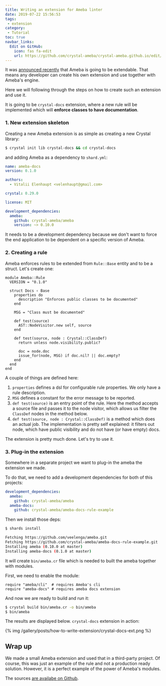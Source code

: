 ```yaml
---
title: Writing an extension for Ameba linter
date: 2019-07-22 15:56:53
tags:
 - extension
category:
 - Tutorial
toc: true
navbar_links:
  Edit on GitHub:
    icon: fas fa-edit
    url: https://github.com/crystal-ameba/crystal-ameba.github.io/edit/site/source/_posts/how-to-write-extension.md
---
```


It was [announced recently](https://github.com/crystal-ameba/ameba/pull/112) that Ameba
is going to be extendable.
That means any developer can create his own extension and use together
with Ameba's engine.

Here we will following through the steps on how to create such an extension and use it.

It is going to be `crystal-docs` extension, where a new rule will be implemented
which will **enforce classes to have documentation**.

### 1. New extension skeleton

Creating a new Ameba extension is as simple as creating a new Crystal library:

```sh
$ crystal init lib crystal-docs && cd crystal-docs
```

and adding Ameba as a dependency to `shard.yml`:

```yml shard.yml
name: ameba-docs
version: 0.1.0

authors:
  - Vitalii Elenhaupt <velenhaupt@gmail.com>

crystal: 0.29.0

license: MIT

development_dependencies:
  ameba:
    github: crystal-ameba/ameba
    version: ~> 0.10.0
```

It needs to be a development dependency because we don't want to force
the end application to be dependent on a specific version of Ameba.

### 2. Creating a rule

Ameba enforces rules to be extended from `Rule::Base` entity and to be a struct.
Let's create one:

```crystal src/ameba-docs.cr
module Ameba::Rule
  VERSION = "0.1.0"

  struct Docs ‹ Base
    properties do
      description "Enforces public classes to be documented"
    end

    MSG = "Class must be documented"

    def test(source)
      AST::NodeVisitor.new self, source
    end

    def test(source, node : Crystal::ClassDef)
      return unless node.visibility.public?

      doc = node.doc
      issue_for(node, MSG) if doc.nil? || doc.empty?
    end
  end
end
```

A couple of things are defined here:

1. `properties` defines a dsl for configurable rule properties. We only have a rule description.
2. `MSG` defines a constant for the error message to be reported.
3. `def test(source)` is an entry point of the rule. Here the method accepts a source file and
passes it to the node visitor, which allows us filter the `ClassDef` nodes in the method below.
4. `def test(source, node : Crystal::ClassDef)` is a method which does an actual job. The implementation is pretty self explained: it filters out node, which have public visibility and do not have (or have empty) docs.

The extension is pretty much done. Let's try to use it.

### 3. Plug-in the extension

Somewhere in a separate project we want to plug-in the ameba the extension we made.

To do that, we need to add a development dependencies for both of this projects:

```yml shard.yml
development_dependencies:
  ameba:
    github: crystal-ameba/ameba
  ameba-docs:
    github: crystal-ameba/ameba-docs-rule-example
```

Then we install those deps:

```sh
$ shards install

Fetching https://github.com/veelenga/ameba.git
Fetching https://github.com/crystal-ameba/ameba-docs-rule-example.git
Installing ameba (0.10.0 at master)
Installing ameba-docs (0.1.0 at master)
```

It will create `bin/ameba.cr` file which is needed to built the ameba together with modules.

First, we need to enable the module:

```crystal bin/ameba.cr
require "ameba/cli"  # requires Ameba's cli
require "ameba-docs" # requires ameba docs extension
```

And now we are ready to build and run it:

```sh
$ crystal build bin/ameba.cr -o bin/ameba
$ bin/ameba
```

The results are displayed below. `crystal-docs` extension in action:


{% img /gallery/posts/how-to-write-extension/crystal-docs-ext.png %}


## Wrap up

We made a small Ameba extension and used that in a third-party project.
Of course, this was just an example of the rule and not a production ready
solution. However, it is a perfect example of the power of Ameba's modules.


The sources [are availabe on Github](https://github.com/crystal-ameba/ameba-docs-rule-example).
